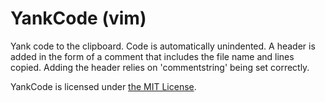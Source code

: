 # YankCode (vim)

Yank code to the clipboard. Code is automatically unindented. A header is added
in the form of a comment that includes the file name and lines copied. Adding
the header relies on 'commentstring' being set correctly.

YankCode is licensed under [the MIT License][].

[the mit license]: LICENSE.md
